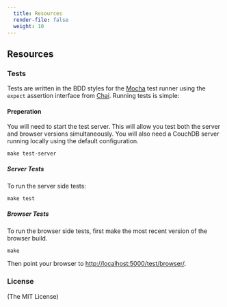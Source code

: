 ```yaml
---
  title: Resources
  render-file: false
  weight: 10
---
```


## Resources

### Tests

Tests are written in the BDD styles for the [Mocha](http://visionmedia.github.com/mocha) test runner using the
`expect` assertion interface from [Chai](http://chaijs.com). Running tests is simple:

#### Preperation

You will need to start the test server. This will allow you test both the server and browser versions simultaneously.
You will also need a CouchDB server running locally using the default configuration.

    make test-server

##### Server Tests

To run the server side tests:

    make test

##### Browser Tests

To run the browser side tests, first make the most recent version of the browser build.

    make 

Then point your browser to [http://localhost:5000/test/browser/](http://localhost:5000/test/browser/).

### License

(The MIT License)
